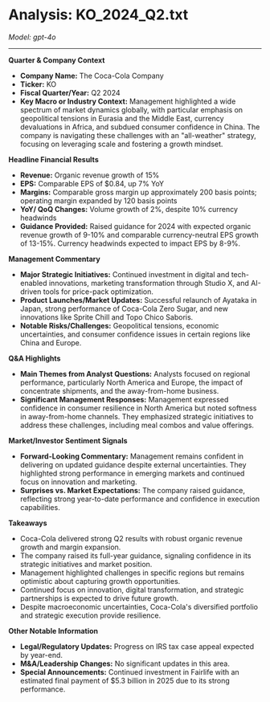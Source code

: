 # Analysis: KO_2024_Q2.txt

*Model: gpt-4o*

---

**Quarter & Company Context**

- **Company Name:** The Coca-Cola Company
- **Ticker:** KO
- **Fiscal Quarter/Year:** Q2 2024
- **Key Macro or Industry Context:** Management highlighted a wide spectrum of market dynamics globally, with particular emphasis on geopolitical tensions in Eurasia and the Middle East, currency devaluations in Africa, and subdued consumer confidence in China. The company is navigating these challenges with an "all-weather" strategy, focusing on leveraging scale and fostering a growth mindset.

**Headline Financial Results**

- **Revenue:** Organic revenue growth of 15%
- **EPS:** Comparable EPS of $0.84, up 7% YoY
- **Margins:** Comparable gross margin up approximately 200 basis points; operating margin expanded by 120 basis points
- **YoY/ QoQ Changes:** Volume growth of 2%, despite 10% currency headwinds
- **Guidance Provided:** Raised guidance for 2024 with expected organic revenue growth of 9-10% and comparable currency-neutral EPS growth of 13-15%. Currency headwinds expected to impact EPS by 8-9%.

**Management Commentary**

- **Major Strategic Initiatives:** Continued investment in digital and tech-enabled innovations, marketing transformation through Studio X, and AI-driven tools for price-pack optimization.
- **Product Launches/Market Updates:** Successful relaunch of Ayataka in Japan, strong performance of Coca-Cola Zero Sugar, and new innovations like Sprite Chill and Topo Chico Saboris.
- **Notable Risks/Challenges:** Geopolitical tensions, economic uncertainties, and consumer confidence issues in certain regions like China and Europe.

**Q&A Highlights**

- **Main Themes from Analyst Questions:** Analysts focused on regional performance, particularly North America and Europe, the impact of concentrate shipments, and the away-from-home business.
- **Significant Management Responses:** Management expressed confidence in consumer resilience in North America but noted softness in away-from-home channels. They emphasized strategic initiatives to address these challenges, including meal combos and value offerings.

**Market/Investor Sentiment Signals**

- **Forward-Looking Commentary:** Management remains confident in delivering on updated guidance despite external uncertainties. They highlighted strong performance in emerging markets and continued focus on innovation and marketing.
- **Surprises vs. Market Expectations:** The company raised guidance, reflecting strong year-to-date performance and confidence in execution capabilities.

**Takeaways**

- Coca-Cola delivered strong Q2 results with robust organic revenue growth and margin expansion.
- The company raised its full-year guidance, signaling confidence in its strategic initiatives and market position.
- Management highlighted challenges in specific regions but remains optimistic about capturing growth opportunities.
- Continued focus on innovation, digital transformation, and strategic partnerships is expected to drive future growth.
- Despite macroeconomic uncertainties, Coca-Cola's diversified portfolio and strategic execution provide resilience.

**Other Notable Information**

- **Legal/Regulatory Updates:** Progress on IRS tax case appeal expected by year-end.
- **M&A/Leadership Changes:** No significant updates in this area.
- **Special Announcements:** Continued investment in Fairlife with an estimated final payment of $5.3 billion in 2025 due to its strong performance.